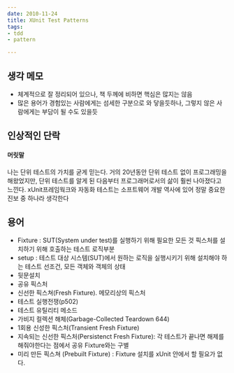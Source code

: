 ```yaml
---
date: 2010-11-24
title: XUnit Test Patterns
tags:
- tdd
- pattern

---
```

## 생각 메모

* 체계적으로 잘 정리되어 있으나, 책 두께에 비하면 핵심은 많지는 않음
* 많은 용어가 경험있는 사람에게는 섬세한 구분으로 와 닿을듯하나, 그렇지 않은 사람에게는 부담이 될 수도 있을듯

## 인상적인 단락

#### 머릿말

나는 단위 테스트의 가치를 굳게 믿는다. 거의 20년동안 단위 테스트 없이 프로그래밍을 해왔었지만, 단위 테스트를 알게 된 다음부터 프로그래머로서의 삶이 훨씬 나아졌다고 느낀다.
xUnit프레임웍크와 자동화 테스트는 소프트웨어 개발 역사에 있어 정말 중요한 진보 중 하나라 생각한다

## 용어

* Fixture : SUT(System under test)를 실행하기 위해 필요한 모든 것
  픽스처를 설치하기 위해 호출하는 테스트 로직부분
* setup : 테스트 대상  시스템(SUT)에서 원하는 로직을 실행시키기 위해 설치해야 하는 테스트 선조건, 모든 객체와 객체의 상태
* 뒷문설치
* 공유 픽스처
* 신선한 픽스쳐(Fresh Fixture). 메모리상의 픽스처
* 테스트 실행전쟁(p502)
* 테스트 유틸리티 메소드
* 가비지 컬렉션 해체(Garbage-Collected Teardown 644)
* 1회용 신성한 픽스처(Transient Fresh Fixture)
* 지속되는 신선한 픽스처(Persistenct Fresh Fixture): 각 테스트가 끝나면 해제를 해줘야한다는 점에서 공유 Fixture와는 구별
* 미리 만든 픽스쳐 (Prebuilt Fixture) : Fixture 설치를 xUnit 안에서 할 필요가 없다.